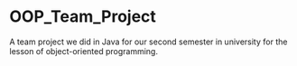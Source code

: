 # OOP_Team_Project
A team project we did in Java for our second semester in university for the lesson of object-oriented programming.
